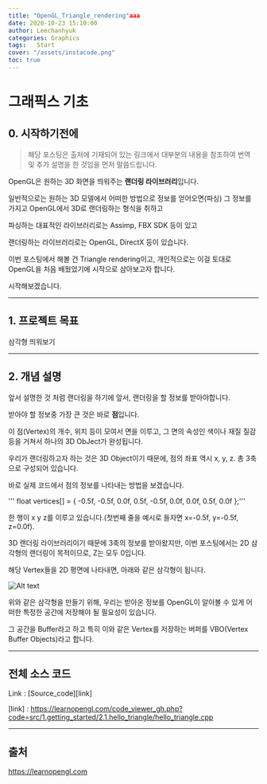 ```yaml
---
title: "OpenGL_Triangle_rendering"aaa
date: 2020-10-23 15:10:00
author: Leechanhyuk
categories: Graphics
tags:	Start
cover: "/assets/instacode.png"
toc: true
---
```


그래픽스 기초
==========

## 0. 시작하기전에

> 해당 포스팅은 출처에 기재되어 있는 링크에서 대부분의 내용을 참조하여 번역 및 추가 설명을 한 것임을 먼저 말씀드립니다.


OpenGL은 원하는 3D 화면을 띄워주는 **랜더링 라이브러리**입니다.

일반적으로는 원하는 3D 모델에서 어떠한 방법으로 정보를 얻어오면(파싱) 그 정보를 가지고 OpenGL에서 3D로 랜더링하는 형식을 취하고

파싱하는 대표적인 라이브러리로는 Assimp, FBX SDK 등이 있고

랜더링하는 라이브러리로는 OpenGL, DirectX 등이 있습니다.

이번 포스팅에서 해볼 건 Triangle rendering이고, 개인적으로는 이걸 토대로 OpenGL을 처음 배웠었기에 시작으로 삼아보고자 합니다.

시작해보겠습니다.
***
## 1. 프로젝트 목표

삼각형 띄워보기


***
## 2. 개념 설명

앞서 설명한 것 처럼 랜더링을 하기에 앞서, 랜더링을 할 정보를 받아야합니다.

받아야 할 정보중 가장 큰 것은 바로 **점**입니다.

이 점(Vertex)의 개수, 위치 등이 모여서 면을 이루고, 그 면의 속성인 색이나 재질 질감등을 거쳐서 하나의 3D ObJect가 완성됩니다.

우리가 랜더링하고자 하는 것은 3D Object이기 때문에, 점의 좌표 역시 x, y, z. 총 3축으로 구성되어 있습니다.

바로 실제 코드에서 점의 정보를 나타내는 방법을 보겠습니다.

'''
float vertices[] = {
    -0.5f, -0.5f, 0.0f,
     0.5f, -0.5f, 0.0f,
     0.0f,  0.5f, 0.0f
};'''

한 행이 x y z를 이루고 있습니다.(첫번째 줄을 예시로 들자면 x=-0.5f, y=-0.5f, z=0.0f).

3D 랜더링 라이브러리이기 때문에 3축의 정보를 받아왔지만, 이번 포스팅에서는 2D 삼각형의 랜더링이 목적이므로, Z는 모두 0입니다.

해당 Vertex들을 2D 평면에 나타내면, 아래와 같은 삼각형이 됩니다.

![Alt text](/asset/image/opengl1/opengl1.jpg)

위와 같은 삼각형을 만들기 위해, 우리는 받아온 정보를 OpenGL이 알아볼 수 있게 어떠한 특정한 공간에 저장해야 될 필요성이 있습니다.

그 공간을 Buffer라고 하고 특히 이와 같은 Vertex를 저장하는 버퍼를 VBO(Vertex Buffer Objects)라고 합니다.





***
## 전체 소스 코드

Link : [Source_code][link]

[link] : https://learnopengl.com/code_viewer_gh.php?code=src/1.getting_started/2.1.hello_triangle/hello_triangle.cpp


***
## 출처
https://learnopengl.com







